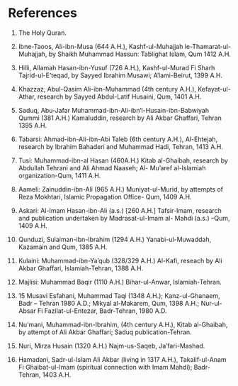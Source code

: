 References
==========

1. The Holy Quran.

2. Ibne-Taoos, Ali-ibn-Musa (644 A.H.), Kashf-ul-Muhajjah
le-Thamarat-ul-Muhajjah, by Shaikh Muhammad Hassun: Tablighat Islam, Qum
1412 A.H.

3. Hilli, Allamah Hasan-ibn-Yusuf (726 A.H.), Kashf-ul-Murad Fi Sharh
Tajrid-ul-E’teqad, by Sayyed Ibrahim Musawi; A’lami-Beirut, 1399 A.H.

4. Khazzaz, Abul-Qasim Ali-ibn-Muhammad (4th century A.H.),
Kefayat-ul-Athar, research by Sayyed Abdul-Latif Husaini, Qum, 1401 A.H.

5. Saduq, Abu-Jafar Muhammad-ibn-Ali-ibn’l-Husain-ibn-Babwiyah Qummi
(381 A.H.) Kamaluddin, research by Ali Akbar Ghaffari, Tehran 1395 A.H.

6. Tabarsi: Ahmad-ibn-Ali-ibn-Abi Taleb (6th century A.H.), Al-Ehtejah,
research by Ibrahim Bahaderi and Muhammad Hadi, Tehran, 1413 A.H.

7. Tusi: Muhammad-ibn-al Hasan (460A.H.) Kitab al-Ghaibah, research by
Abdullah Tehrani and Ali Ahmad Naaseh; Al- Mu’aref al-Islamiah
organization-Qum, 1411 A.H.

8. Aameli: Zainuddin-ibn-Ali (965 A.H.) Muniyat-ul-Murid, by attempts of
Reza Mokhtari, Islamic Propagation Office- Qum, 1409 A.H.

9. Askari: Al-Imam Hasan-ibn-Ali (a.s.) [260 A.H.] Tafsir-Imam, research
and publication undertaken by Madrasat-ul-Imam al- Mahdi (a.s.) –Qum,
1409 A.H.

10. Qunduzi, Sulaiman-ibn-Ibrahim (1294 A.H.) Yanabi-ul-Muwaddah,
Kazamain and Qum, 1385 A.H.

11. Kulaini: Muhammad-ibn-Ya’qub (328/329 A.H.) Al-Kafi, reseach by Ali
Akbar Ghaffari, Islamiah-Tehran, 1388 A.H.

12. Majlisi: Muhammad Baqir (1110 A.H.) Bihar-ul-Anwar, Islamiah-Tehran.

13. 15 Musavi Esfahani, Muhammad Taqi (1348 A.H.); Kanz-ul-Ghanaem, Badr
– Tehran 1980 A.D.; Mikyal al-Makarem, Qum, 1398 A.H.; Nur-ul-Absar Fi
Fazilat-ul-Entezar, Badr-Tehran, 1980 A.D.

16. Nu’mani, Muhammad-ibn-Ibrahim, (4th century A.H.), Kitab al-Ghaibah,
by attempt of Ali Akbar Ghaffari; Saduq publication-Tehran.

17. Nuri, Mirza Husain (1320 A.H.) Najm-us-Saqeb, Ja’fari-Mashad.

18. Hamadani, Sadr-ul-Islam Ali Akbar (living in 1317 A.H.),
Takalif-ul-Anam Fi Ghaibat-ul-Imam (spiritual connection with Imam
Mahdi); Badr-Tehran, 1403 A.H.


